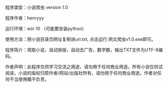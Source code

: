 程序类型：小说爬虫 version 1.0

程序作者：henryyy

运行环境：win 10 （可能要安装python）

使用方法：把小说目录页网址复制进url.txt, 点击运行 网文爬虫v1.0.exe即可。

程序简介：爬取小说，自动排版，自动去广告，数字数，输出TXT文件为UTF-8编码。

作者声明：此程序仅供学习交流之用途，请勿用于任何商业用途。所有小说仅供试阅读，小说的版权归原作者/网站/出版社所有，请勿用于任何商业用途。作者对任何不当使用概不负责。

